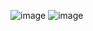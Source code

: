 ![image](https://user-images.githubusercontent.com/56465452/218072719-0b25c914-1def-48ae-b2bc-dfaac474239c.png)
![image](https://user-images.githubusercontent.com/56465452/218072925-cc04b8b2-c4fc-4eb9-afb1-30bb48d59e84.png)



